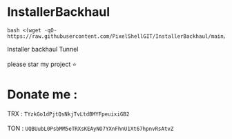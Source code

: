 # InstallerBackhaul
```
bash <(wget -qO- https://raw.githubusercontent.com/PixelShellGIT/InstallerBackhaul/main/InstallerBackhaul.sh)
```
Installer backhaul Tunnel
<br>
<br>
please star my project ⭐
<br>
# Donate me :
TRX : `TYzkGo1dPjtQsNkjTvLtdBMYFpeuixiGB2`
<br>
<br>
TON : `UQBUubL0PsbMM5eTRXsKEAyNO7YXnFhnU1Xt67hpnvRsAtvZ`
